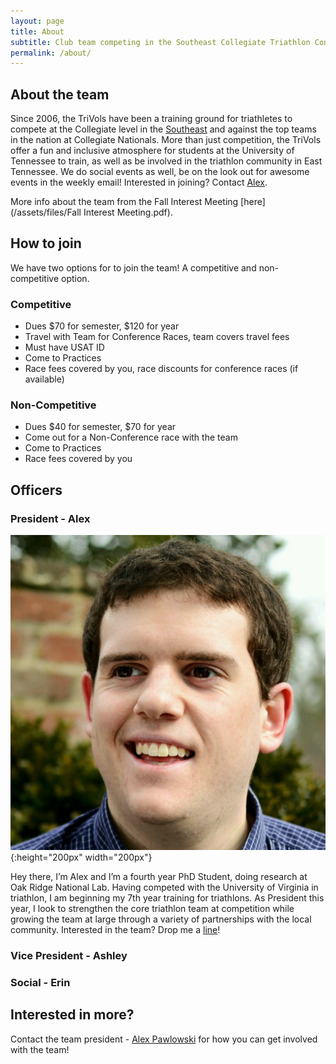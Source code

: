 ```yaml
---
layout: page
title: About
subtitle: Club team competing in the Southeast Collegiate Triathlon Conference
permalink: /about/
---
```

## About the team

Since 2006, the TriVols have been a training ground for triathletes to compete at the Collegiate level in the [Southeast](http://sectc.org) and against the top teams in the nation at Collegiate Nationals. More than just competition, the TriVols offer a fun and inclusive atmosphere for students at the University of Tennessee to train, as well as be involved in the triathlon community in East Tennessee. We do social events as well, be on the look out for awesome events in the weekly email! Interested in joining? Contact [Alex](mailto:alex@trivols.org).

More info about the team from the Fall Interest Meeting [here](/assets/files/Fall Interest Meeting.pdf).

## How to join

We have two options for to join the team! A competitive and non-competitive option.

### Competitive

- Dues \$70 for semester, \$120 for year
- Travel with Team for Conference Races, team covers travel fees
- Must have USAT ID
- Come to Practices
- Race fees covered by you, race discounts for conference races (if available)

### Non-Competitive
- Dues \$40 for semester, \$70 for year
- Come out for a Non-Conference race with the team
- Come to Practices
- Race fees covered by you

## Officers

### President - Alex

![Alex Pawlowski](/assets/images/alex-pawlowski.jpg){:height="200px" width="200px"}

Hey there, I’m Alex and I’m a fourth year PhD Student, doing research at Oak Ridge National Lab. Having competed with the University of Virginia in triathlon, I am beginning my 7th year training for triathlons. As President this year, I look to strengthen the core triathlon team at competition while growing the team at large through a variety of partnerships with the local community. Interested in the team? Drop me a [line](mailto:{{site.author.email}})!

### Vice President - Ashley

### Social - Erin

## Interested in more?

Contact the team president - [Alex Pawlowski](mailto:{{site.author.email}}) for how you can get involved with the team!
